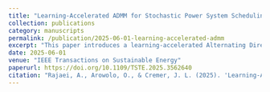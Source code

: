 ```yaml
---
title: "Learning-Accelerated ADMM for Stochastic Power System Scheduling"
collection: publications
category: manuscripts
permalink: /publication/2025-06-01-learning-accelerated-admm
excerpt: "This paper introduces a learning-accelerated Alternating Direction Method of Multipliers (ADMM) approach for stochastic power system scheduling. The method enhances convergence speed and solution quality under uncertainty."
date: 2025-06-01
venue: "IEEE Transactions on Sustainable Energy"
paperurl: https://doi.org/10.1109/TSTE.2025.3562640
citation: "Rajaei, A., Arowolo, O., & Cremer, J. L. (2025). 'Learning-Accelerated ADMM for Stochastic Power System Scheduling.' IEEE Transactions on Sustainable Energy."
---
```


